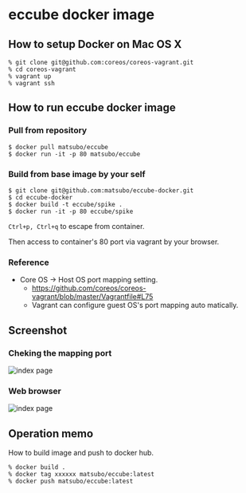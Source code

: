 eccube docker image
======================

How to setup Docker on Mac OS X
--------------------

```
% git clone git@github.com:coreos/coreos-vagrant.git
% cd coreos-vagrant
% vagrant up 
% vagrant ssh
```



How to run eccube docker image
---------------------

### Pull from repository

```
$ docker pull matsubo/eccube
$ docker run -it -p 80 matsubo/eccube
```



### Build from base image by your self


```
$ git clone git@github.com:matsubo/eccube-docker.git
$ cd eccube-docker
$ docker build -t eccube/spike .
$ docker run -it -p 80 eccube/spike
```

`Ctrl+p, Ctrl+q` to escape from container.


Then access to container's 80 port via vagrant by your browser.


### Reference 

- Core OS -> Host OS port mapping setting.
  - https://github.com/coreos/coreos-vagrant/blob/master/Vagrantfile#L75
  - Vagrant can configure guest OS's port mapping auto matically.


Screenshot
-----------------------------


### Cheking the mapping port

![index page](https://github.com/matsubo/eccube-docker/blob/master/screenshot/docker_ps.png)



### Web browser

![index page](https://github.com/matsubo/eccube-docker/blob/master/screenshot/index.png)

Operation memo
-----------------------------

How to build image and push to docker hub.

```
% docker build .
% docker tag xxxxxx matsubo/eccube:latest
% docker push matsubo/eccube:latest
```


